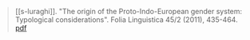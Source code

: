 > [[s-luraghi]]. "The origin of the Proto-Indo-European gender system: Typological considerations". Folia Linguistica 45/2 (2011), 435-464. [pdf](a/s-luraghi2011.pdf)